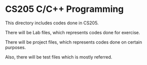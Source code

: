 # CS205 C/C++ Programming

This directory includes codes done in CS205.

There will be Lab files, which represents codes done for exercise.

There will be project files, which represents codes done on certain purposes.

Also, there will be test files which is mostly referred.
